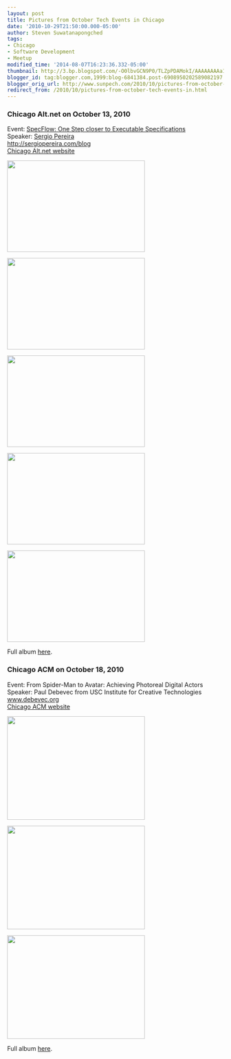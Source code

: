 ```yaml
---
layout: post
title: Pictures from October Tech Events in Chicago
date: '2010-10-29T21:50:00.000-05:00'
author: Steven Suwatanapongched
tags:
- Chicago
- Software Development
- Meetup
modified_time: '2014-08-07T16:23:36.332-05:00'
thumbnail: http://3.bp.blogspot.com/-O0lbvGCN9P0/TLZpPDAMokI/AAAAAAAAa1Y/p3lDcp2iYAk/s600/IMG_3133.jpg
blogger_id: tag:blogger.com,1999:blog-6841384.post-6908950202589082197
blogger_orig_url: http://www.sunpech.com/2010/10/pictures-from-october-tech-events-in.html
redirect_from: /2010/10/pictures-from-october-tech-events-in.html
---
```


### Chicago Alt.net on October 13, 2010

Event: <a href="http://chicagoalt.net/event/october-2010-meeting-specflow--one-step-closer-to-executable-specifications">SpecFlow: One Step closer to Executable Specifications</a><br />
Speaker: <a href="http://twitter.com/sergiopereira">Sergio Pereira</a><br />
<a href="http://sergiopereira.com/blog">http://sergiopereira.com/blog</a><br />
<a href="http://chicagoalt.net/">Chicago Alt.net website</a><br />

<a href="http://3.bp.blogspot.com/-O0lbvGCN9P0/TLZpPDAMokI/AAAAAAAAa1Y/p3lDcp2iYAk/s1600/IMG_3133.jpg" imageanchor="1"><img border="0" height="213" src="http://3.bp.blogspot.com/-O0lbvGCN9P0/TLZpPDAMokI/AAAAAAAAa1Y/p3lDcp2iYAk/s320/IMG_3133.jpg" width="320" /></a>

<a href="http://3.bp.blogspot.com/-5PACEHoEFxc/TLZpVg6Bd7I/AAAAAAAAa1o/PhYzORerEqk/s1600/IMG_3135.jpg" imageanchor="1"><img border="0" height="213" src="http://3.bp.blogspot.com/-5PACEHoEFxc/TLZpVg6Bd7I/AAAAAAAAa1o/PhYzORerEqk/s320/IMG_3135.jpg" width="320" /></a>

<a href="http://3.bp.blogspot.com/-JvK_F14zty4/TLZpYUYRa1I/AAAAAAAAa1w/I7GSbKGXPsg/s1600/IMG_3136.jpg" imageanchor="1"><img border="0" height="213" src="http://3.bp.blogspot.com/-JvK_F14zty4/TLZpYUYRa1I/AAAAAAAAa1w/I7GSbKGXPsg/s320/IMG_3136.jpg" width="320" /></a>

<a href="http://3.bp.blogspot.com/-WNcy9xV6sHA/TLZtJ8aNlzI/AAAAAAAAa2Y/9d_T0T3ptTc/s1600/IMG_3139.jpg" imageanchor="1"><img border="0" height="213" src="http://3.bp.blogspot.com/-WNcy9xV6sHA/TLZtJ8aNlzI/AAAAAAAAa2Y/9d_T0T3ptTc/s320/IMG_3139.jpg" width="320" /></a>

<a href="http://2.bp.blogspot.com/-Jngut6fkkYA/TLZtP-k4TkI/AAAAAAAAa2o/UWX5xNAw1vE/s1600/IMG_3141.jpg" imageanchor="1"><img border="0" height="213" src="http://2.bp.blogspot.com/-Jngut6fkkYA/TLZtP-k4TkI/AAAAAAAAa2o/UWX5xNAw1vE/s320/IMG_3141.jpg" width="320" /></a>

Full album <a href="http://picasaweb.google.com/sunpech/2010OctoberChicagoAltNetSergioPereiraOnSpecflow">here</a>.

### Chicago ACM on October 18, 2010

Event: From Spider-Man to Avatar: Achieving Photoreal Digital Actors<br />
Speaker: Paul Debevec from USC Institute for Creative Technologies <br />
<a href="http://www.debevec.org/">www.debevec.org</a><br />
<a href="http://www.chicagoacm.org/">Chicago ACM website</a>

<a href="http://1.bp.blogspot.com/-oN1kNikh-Ug/TL1Bb7QQjsI/AAAAAAAAbXs/xgLPzA0AYjI/s1600/IMG_20101018_170343.jpg" imageanchor="1"><img border="0" height="241" src="http://1.bp.blogspot.com/-oN1kNikh-Ug/TL1Bb7QQjsI/AAAAAAAAbXs/xgLPzA0AYjI/s320/IMG_20101018_170343.jpg" width="320" /></a>

<a href="http://3.bp.blogspot.com/-QrBl9nwv1Ck/TL1Bd2J8sjI/AAAAAAAAbX0/vnAl1TvWg14/s1600/IMG_20101018_170417.jpg" imageanchor="1"><img border="0" height="241" src="http://3.bp.blogspot.com/-QrBl9nwv1Ck/TL1Bd2J8sjI/AAAAAAAAbX0/vnAl1TvWg14/s320/IMG_20101018_170417.jpg" width="320" /></a>

<a href="http://4.bp.blogspot.com/-a0R4chSMIpI/TL1BhOncOoI/AAAAAAAAbYE/go5UOZKkVc0/s1600/IMG_20101018_170844.jpg" imageanchor="1"><img border="0" height="241" src="http://4.bp.blogspot.com/-a0R4chSMIpI/TL1BhOncOoI/AAAAAAAAbYE/go5UOZKkVc0/s320/IMG_20101018_170844.jpg" width="320" /></a>

Full album <a href="http://picasaweb.google.com/sunpech/ChicagoACM">here</a>.